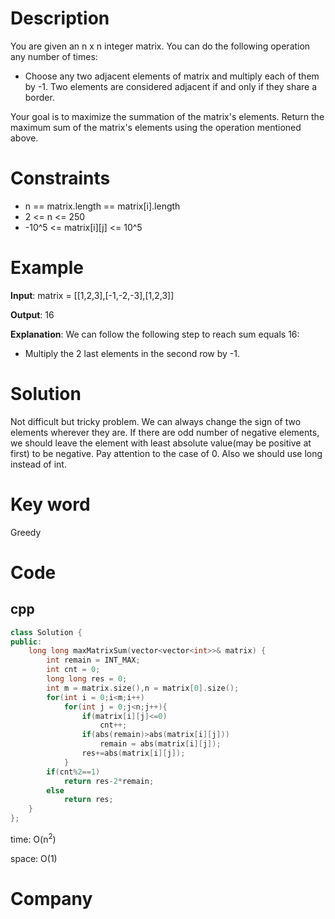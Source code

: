 # Description
You are given an n x n integer matrix. You can do the following operation any number of times:

* Choose any two adjacent elements of matrix and multiply each of them by -1.
Two elements are considered adjacent if and only if they share a border.

Your goal is to maximize the summation of the matrix's elements. Return the maximum sum of the matrix's elements using the operation mentioned above.

# Constraints
* n == matrix.length == matrix[i].length
* 2 <= n <= 250
* -10^5 <= matrix[i][j] <= 10^5


# Example
**Input**: matrix = [[1,2,3],[-1,-2,-3],[1,2,3]]


**Output**: 16

**Explanation**: We can follow the following step to reach sum equals 16:
- Multiply the 2 last elements in the second row by -1.


# Solution
Not difficult but tricky problem. We can always change the sign of two elements wherever they are. If there are odd number of negative elements, we should leave the element with least absolute value(may be positive at first) to be negative. Pay attention to the case of 0. Also we should use long instead of int.

# Key word
Greedy

# Code

## cpp
```cpp
class Solution {
public:
    long long maxMatrixSum(vector<vector<int>>& matrix) {
        int remain = INT_MAX;
        int cnt = 0;
        long long res = 0;
        int m = matrix.size(),n = matrix[0].size();
        for(int i = 0;i<m;i++)
            for(int j = 0;j<n;j++){
                if(matrix[i][j]<=0)
                    cnt++;
                if(abs(remain)>abs(matrix[i][j]))
                    remain = abs(matrix[i][j]);
                res+=abs(matrix[i][j]);
            }
        if(cnt%2==1)
            return res-2*remain;
        else
            return res;
    }
};

```
time: O(n<sup>2</sup>)


space: O(1)

# Company